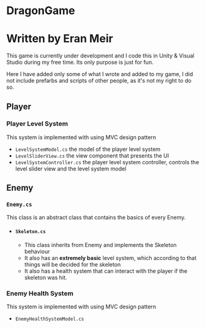 # DragonGame
# Written by Eran Meir

This game is currently under development and I code this in Unity & Visual Studio during my free time.
Its only purpose is just for fun.

Here I have added only some of what I wrote and added to my game, I did not include prefarbs and scripts of other people, as it's not my right to do so.

## Player
### Player Level System
This system is implemented with using MVC design pattern
- ```LevelSystemModel.cs``` the model of the player level system
- ```LevelSliderView.cs``` the view component that presents the UI
- ```LevelSystemController.cs``` the player level system controller, controls the level slider view and the level system model

## Enemy
### ```Enemy.cs```
This class is an abstract class that contains the basics of every Enemy.
- #### ```Skeleton.cs```
  - This class inherits from Enemy and implements the Skeleton behaviour
  - It also has an **extremely basic** level system, which according to that things will be decided for the skeleton
  - It also has a health system that can interact with the player if the skeleton was hit.

### Enemy Health System
This system is implemented with using MVC design pattern
- ```EnemyHealthSystemModel.cs```





